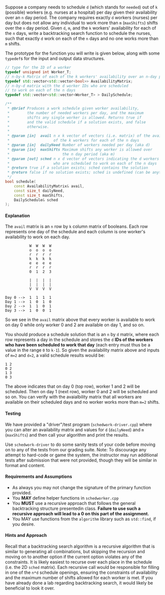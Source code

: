 
Suppose a company needs to schedule `d` (which stands for `needed`) out of `k` (possible) workers (e.g. nurses at a hospital) per day given their availability over an `n` day period.  The company requires exactly `d`  workers (nurses) per day but does not allow any individual to work more than `m` (`maxShifts`) shifts over the `n` day period.  Given `d`, `m`, and the `k` workers' availability for each of the `n` days, write a backtracking search function to schedule the nurses, such that exactly `d` work on each of the `n` days and no one works more than `m` shifts.

The prototype for the function you will write is given below, along with some `typedef`s for the input and output data structures.

```c++
// type for the ID of a worker
typedef unsigned int Worker_T;
// n-by-k Matrix of each of the k workers' availability over an n-day period
typedef std::vector<std::vector<bool>> AvailabilityMatrix;
// n-by-d matrix with the d worker IDs who are scheduled 
// to work on each of the n days
typedef std::vector<std::vector<Worker_T> > DailySchedule;

/**
 * @brief Produces a work schedule given worker availability,
 *        the number of needed workers per day, and the maximum 
 *        shifts any single worker is allowed. Returns true if
 *        and the valid schedule if a solution exists, and false
 *        otherwise. 
 * 
 * @param [in]  avail n x k vector of vectors (i.e. matrix) of the availability
 *                    of the k workers for each of the n days
 * @param [in]  dailyNeed Number of workers needed per day (aka d)
 * @param [in]  maxShifts Maximum shifts any worker is allowed over 
 *                        the n day period (aka m)
 * @param [out] sched n x d vector of vectors indicating the d workers
 *                    who are scheduled to work on each of the n days
 * @return true if a solution exists; sched contains the solution
 * @return false if no solution exists; sched is undefined (can be anything)
 */
bool schedule(
    const AvailabilityMatrix& avail,
    const size_t dailyNeed,
    const size_t maxShifts,
    DailySchedule& sched
);
```

#### Explanation

The `avail` matrix is an `n` row by `k` column matrix of booleans. Each row represents one day of the schedule and each column is one worker's availability to work on each day. 


```
           W  W  W  W
           o  o  o  o
           r  r  r  r
           k  k  k  k
           e  e  e  e
           r  r  r  r
           0  1  2  3

           |  |  |  |
           |  |  |  |
           V  V  V  V

Day 0 -->  1  1  1  1
Day 1 -->  1  0  1  0
Day 2 -->  1  1  0  1
Day 3 -->  1  0  0  1
```

So we see in the `avail` matrix above that every worker is available to work on day 0 while only worker 0 and 2 are available on day 1, and so on.

You should produce a schedule solution that is an `n` by `d` matrix, where each row represents a day in the schedule and stores the `d` **IDs of the workers who have been scheduled to work that day** (each entry must thus be a value in the range `0` to `k-1`).  So given the availability matrix above and inputs of `m=2` and `d=2`, a valid schedule results would be:


```
1 2
0 2
1 3
0 3
```

The above indicates that on day 0 (top row), worker 1 and 2 will be scheduled. Then on day 1 (next row), worker 0 and 2 will be scheduled and so on. You can verify with the avaialbility matrix that all workers are available on their scheduled days and no worker works more than `m=2` shifts.

#### Testing

We have provided a "driver"/test program (`schedwork-driver.cpp`) where you can alter an availability matrix and values for `d` (`dailyNeed`) and `m` (`maxShifts`) and then call your algorithm and print the results. 

Use `schedwork-driver` to do some sanity tests of your code before moving on to any of the tests from our grading suite.  Note:  To discourage any attempt to hard-code or game the system, the instructor may run additional tests after submission that were not provided, though they will be similar in format and content.  

#### Requirements and Assumptions

 - As always you may not change the signature of the primary function provided.
 - You **MAY** define helper functions in `schedworker.cpp`
 - You **MUST** use a recursive approach that follows the general backtracking structure presentedin class.  **Failure to use such a recursive approach will lead to a 0 on this part of the assignment.**  
 - You MAY use functions from the `algorithm` library such as `std::find`, if you desire.

#### Hints and Approach

Recall that a backtracking search algorithm is a recursive algorithm that is similar to generating all combinations, but skipping the recursion and moving on to another option if the current option violates any of the constraints.  It is likely easiest to recurse over each place in the schedule (i.e. the 2D `sched` matrix).  Each recursive call would be responsible for filling in one of the `n*d` schedule openings, ensuring the constraints of availability and the maximum number of shifts allowed for each worker is met.   If you have already done a lab regarding backtracking search, it would likely be beneficial to look it over. 

